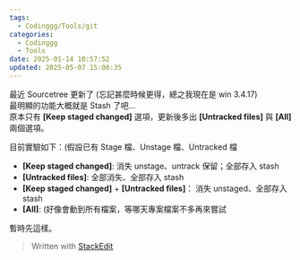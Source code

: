 ```yaml
---
tags:
  - Codinggg/Tools/git
categories:
  - Codinggg
  - Tools
date: 2025-01-14 10:57:52
updated: 2025-05-07 15:00:35
---
```

最近 Sourcetree 更新了 (忘記甚麼時候更得，總之我現在是 win 3.4.17)  
最明顯的功能大概就是 Stash 了吧...  
原本只有 **[Keep staged changed]** 選項，更新後多出 **[Untracked files]** 與 **[All]** 兩個選項。

<!-- more -->

目前實驗如下：(假設已有 Stage 檔、Unstage 檔、Untracked 檔

- **[Keep staged changed]**: 消失 unstage、untrack 保留；全部存入 stash
- **[Untracked files]**: 全部消失、全部存入 stash
- **[Keep staged changed]** + **[Untracked files]**： 消失 unstaged、全部存入 stash
- **[All]**: (好像會動到所有檔案，等哪天專案檔案不多再來嘗試

暫時先這樣。

> Written with [StackEdit](https://stackedit.io/)